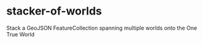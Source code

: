 # stacker-of-worlds
Stack a GeoJSON FeatureCollection spanning multiple worlds onto the One True World
